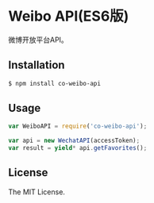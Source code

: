 Weibo API(ES6版)
===========
微博开放平台API。

## Installation

```sh
$ npm install co-weibo-api
```

## Usage

```js
var WeiboAPI = require('co-weibo-api');

var api = new WechatAPI(accessToken);
var result = yield* api.getFavorites();
```

## License
The MIT License.
